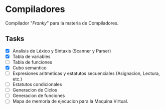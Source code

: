 # Compiladores
Compilador "*Franky*" para la materia de Compiladores.

## Tasks
  - [x] Analisis de Léxico y Sintaxis (Scanner y Parser)
  - [x] Tabla de variables
  - [ ] Tabla de funciones
  - [x] Cubo semantico
  - [ ] Expresiones aritmeticas y estatutos secuenciales (Asignacion, Lectura, etc.)
  - [ ] Estatutos condicionales
  - [ ] Generacion de Ciclos
  - [ ] Generacion de funciones
  - [ ] Mapa de memoria de ejecucion para la Maquina Virtual.
